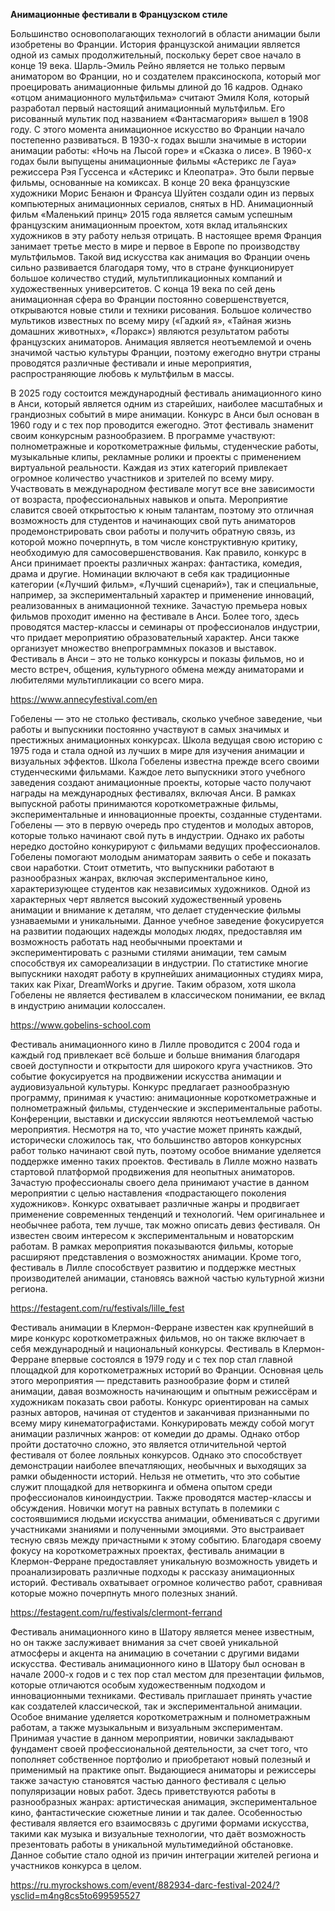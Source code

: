 **Анимационные фестивали в Французском стиле**

Большинство основополагающих технологий в области анимации были изобретены во Франции. История французской анимации является одной из самых продолжительный, поскольку берет свое начало в конце 19 века. Шарль-Эмиль Рейно является не только первым аниматором во Франции, но и создателем праксиноскопа, который мог проецировать анимационные фильмы длиной до 16 кадров. Однако «отцом анимационного мультфильма» считают Эмиля Коля, который разработал первый настоящий анимационный мультфильм. Его рисованный мультик под названием «Фантасмагория» вышел в 1908 году. С этого момента анимационное искусство во Франции начало постепенно развиваться. В 1930-х годах вышли значимые в истории анимации работы: «Ночь на Лысой горе» и «Сказка о лисе». В 1960-х годах были выпущены анимационные фильмы «Астерикс ле Гауа» режиссера Рэя Гуссенса и «Астерикс и Клеопатра». Это были первые фильмы, основанные на комиксах. В конце 20 века французские художники Морис Бенаюн и Франсуа Шуйтен создали один из первых компьютерных анимационных сериалов, снятых в HD. Анимационный фильм «Маленький принц» 2015 года является самым успешным французским анимационным проектом, хотя вклад итальянских художников в эту работу нельзя отрицать. В настоящее время Франция занимает третье место в мире и первое в Европе по производству мультфильмов. Такой вид искусства как анимация во Франции очень сильно развивается благодаря тому, что в стране функционирует большое количество студий, мультипликационных компаний и художественных университетов. С конца 19 века по сей день анимационная сфера во Франции постоянно совершенствуется, открываются новые стили и техники рисования. Большое количество мультиков известных по всему миру («Гадкий я», «Тайная жизнь домашних животных», «Лоракс») являются результатом работы французских аниматоров. Анимация является неотъемлемой и очень значимой частью культуры Франции, поэтому ежегодно внутри страны проводятся различные фестивали и иные мероприятия, распространяющие любовь к мультфильм в массы. 

В 2025 году состоится международный фестиваль анимационного кино в Анси, который является одним из старейших, наиболее масштабных и грандиозных событий в мире анимации. Конкурс в Анси был основан в 1960 году и с тех пор проводится ежегодно. Этот фестиваль знаменит своим конкурсным разнообразием. В программе участвуют: полнометражные и короткометражные фильмы, студенческие работы, музыкальные клипы, рекламные ролики и проекты с применением виртуальной реальности. Каждая из этих категорий привлекает огромное количество участников и зрителей по всему миру. Участвовать в международном фестивале могут все вне зависимости от возраста, профессиональных навыков и опыта. Мероприятие славится своей открытостью к юным талантам, поэтому это отличная возможность для студентов и начинающих свой путь аниматоров продемонстрировать свои работы и получить обратную связь, из которой можно почерпнуть, в том числе конструктивную критику, необходимую для самосовершенствования. Как правило, конкурс в Анси принимает проекты различных жанрах: фантастика, комедия, драма и другие. Номинации включают в себя как традиционные категории («Лучший фильм», «Лучший сценарий»), так и специальные, например, за экспериментальный характер и применение инноваций, реализованных в анимационной технике. Зачастую премьера новых фильмов проходит именно на фестивале в Анси. Более того, здесь проводятся мастер-классы и семинары от профессионалов индустрии, что придает мероприятию образовательный характер. Анси также организует множество внепрограммных показов и выставок. Фестиваль в Анси – это не только конкурсы и показы фильмов, но и место встреч, общения, культурного обмена между аниматорами и любителями мультипликации со всего мира.

https://www.annecyfestival.com/en

Гобелены — это не столько фестиваль, сколько учебное заведение, чьи работы и выпускники постоянно участвуют в самых значимых и престижных анимационных конкурсах. Школа ведущая свою историю с 1975 года и стала одной из лучших в мире для изучения анимации и визуальных эффектов. Школа Гобелены известна прежде всего своими студенческими фильмами. Каждое лето выпускники этого учебного заведения создают анимационные проекты, которые часто получают награды на международных фестивалях, включая Анси. В рамках выпускной работы принимаются короткометражные фильмы, экспериментальные и инновационные проекты, созданные студентами. Гобелены — это в первую очередь про студентов и молодых авторов, которые только начинают свой путь в индустрии. Однако их работы нередко достойно конкурируют с фильмами ведущих профессионалов. Гобелены помогают молодым аниматорам заявить о себе и показать свои наработки. Стоит отметить, что выпускники работают в разнообразных жанрах, включая экспериментальное кино, характеризующее студентов как независимых художников. Одной из характерных черт является высокий художественный уровень анимации и внимание к деталям, что делает студенческие фильмы узнаваемыми и уникальными. Данное учебное заведение фокусируется на развитии подающих надежды молодых людях, предоставляя им возможность работать над необычными проектами и экспериментировать с разными стилями анимации, тем самым способствуя их самореализации в индустрии. По статистике многие выпускники находят работу в крупнейших анимационных студиях мира, таких как Pixar, DreamWorks и другие. Таким образом, хотя школа Гобелены не является фестивалем в классическом понимании, ее вклад в индустрию анимации колоссален.

https://www.gobelins-school.com

Фестиваль анимационного кино в Лилле проводится с 2004 года и каждый год привлекает всё больше и больше внимания благодаря своей доступности и открытости для широкого круга участников. Это событие фокусируется на продвижении искусства анимации и аудиовизуальной культуры. Конкурс предлагает разнообразную программу, принимая к участию: анимационные короткометражные и полнометражный фильмы, студенческие и экспериментальные работы. Конференции, выставки и дискуссии являются неотъемлемой частью мероприятия. Несмотря на то, что участие может принять каждый, исторически сложилось так, что большинство авторов конкурсных работ только начинают свой путь, поэтому особое внимание уделяется поддержке именно таких проектов. Фестиваль в Лилле можно назвать стартовой платформой продвижения для неопытных аниматоров. Зачастую профессионалы своего дела принимают участие в данном мероприятии с целью наставления «подрастающего поколения художников». Конкурс охватывает различные жанры и продвигает применение современных тенденций и технологий. Чем оригинальнее и необычнее работа, тем лучше, так можно описать девиз фестиваля. Он известен своим интересом к экспериментальным и новаторским работам. В рамках мероприятия показываются фильмы, которые расширяют представления о возможностях анимации. Кроме того, фестиваль в Лилле способствует развитию и поддержке местных производителей анимации, становясь важной частью культурной жизни региона.

https://festagent.com/ru/festivals/lille_fest

Фестиваль анимации в Клермон-Ферране известен как крупнейший в мире конкурс короткометражных фильмов, но он также включает в себя международный и национальный конкурсы. Фестиваль в Клермон-Ферране впервые состоялся в 1979 году и с тех пор стал главной площадкой для короткометражных историй во Франции. Основная цель этого мероприятия — представить разнообразие форм и стилей анимации, давая возможность начинающим и опытным режиссёрам и художникам показать свои работы. Конкурс ориентирован на самых разных авторов, начиная от студентов и заканчивая признанными по всему миру кинематографистами. Конкурировать между собой могут анимации различных жанров: от комедии до драмы. Однако отбор пройти достаточно сложно, это является отличительной чертой фестиваля от более лояльных конкурсов. Однако это способствует демонстрации наиболее впечатляющих, необычных и выходящих за рамки обыденности историй. Нельзя не отметить, что это событие служит площадкой для нетворкинга и обмена опытом среди профессионалов киноиндустрии. Также проводятся мастер-классы и обсуждения. Новички могут на равных вступать в полемики с состоявшимися людьми искусства анимации, обмениваться с другими участниками знаниями и полученными эмоциями. Это выстраивает тесную связь между причастными к этому событию. Благодаря своему фокусу на короткометражных проектах, фестиваль анимации в Клермон-Ферране предоставляет уникальную возможность увидеть и проанализировать различные подходы к рассказу анимационных историй. Фестиваль охватывает огромное количество работ, сравнивая которые можно почерпнуть много полезных знаний.

https://festagent.com/ru/festivals/clermont-ferrand

Фестиваль анимационного кино в Шатору является менее известным, но он также заслуживает внимания за счет своей уникальной атмосферы и акцента на анимацию в сочетании с другими видами искусства. Фестиваль анимационного кино в Шатору был основан в начале 2000-х годов и с тех пор стал местом для презентации фильмов, которые отличаются особым художественным подходом и инновационными техниками. Фестиваль приглашает принять участие как создателей классической, так и экспериментальной анимации. Особое внимание уделяется короткометражным и полнометражным работам, а также музыкальным и визуальным экспериментам. Принимая участие в данном мероприятии, новички закладывают фундамент своей профессиональной деятельности, за счет того, что пополняет собственное портфолио и приобретают новый полезный и применимый на практике опыт. Выдающиеся аниматоры и режиссеры также зачастую становятся частью данного фестиваля с целью популяризации новых работ. Здесь приветствуются работы в разнообразных жанрах: артистическая анимация, экспериментальное кино, фантастические сюжетные линии и так далее. Особенностью фестиваля является его взаимосвязь с другими формами искусства, такими как музыка и визуальные технологии, что даёт возможность презентовать работы в уникальной мультимедийной обстановке. Данное событие стало одной из причин интеграции жителей региона и участников конкурса в целом. 

https://ru.myrockshows.com/event/882934-darc-festival-2024/?ysclid=m4ng8cs5to699595527
